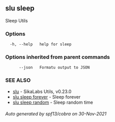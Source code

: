 ## slu sleep

Sleep Utils

### Options

```
  -h, --help   help for sleep
```

### Options inherited from parent commands

```
      --json   Formatu output to JSON
```

### SEE ALSO

* [slu](slu.md)	 - SikaLabs Utils, v0.23.0
* [slu sleep forever](slu_sleep_forever.md)	 - Sleep forever
* [slu sleep random](slu_sleep_random.md)	 - Sleep random time

###### Auto generated by spf13/cobra on 30-Nov-2021
